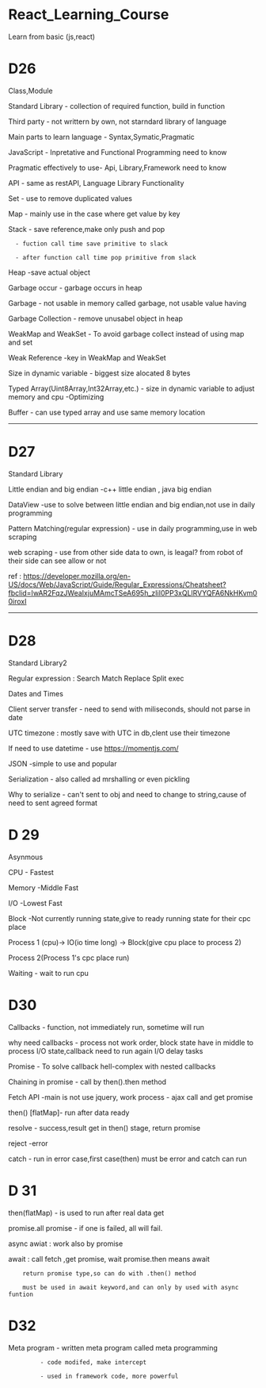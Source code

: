 # React_Learning_Course
Learn from basic (js,react)

# D26
Class,Module

Standard Library - collection of required function, build in function

Third party - not writtern by own, not starndard library of language

Main parts to learn language - Syntax,Symatic,Pragmatic

JavaScript - Inpretative and Functional Programming need to know

Pragmatic effectively to use- Api, Library,Framework need to know

API - same as restAPI, Language Library Functionality

Set - use to remove duplicated values

Map - mainly use in the case where get value by key

Stack 
      - save reference,make only push and pop 

      - fuction call time save primitive to slack

      - after function call time pop primitive from slack

Heap -save actual object

Garbage occur - garbage occurs in heap

Garbage - not usable in memory called garbage, not usable value having

Garbage Collection - remove unusabel object in heap

WeakMap and WeakSet - To avoid garbage collect instead of using map and set

Weak Reference -key in WeakMap and WeakSet

Size in dynamic variable - biggest size alocated 8 bytes

Typed Array(Uint8Array,Int32Array,etc.) - size in dynamic variable to adjust memory and cpu -Optimizing

Buffer - can use typed array and use same memory location


--------------------------------------------------------------------------------------


# D27

Standard Library

Little endian and big endian -c++ little endian , java big endian

DataView -use to solve between little endian and big endian,not use in daily programming

Pattern Matching(regular expression) - use in daily programming,use in web scraping

web scraping - use from other side data to own, is leagal? from robot of their side can see allow or not

ref : https://developer.mozilla.org/en-US/docs/Web/JavaScript/Guide/Regular_Expressions/Cheatsheet?fbclid=IwAR2FqzJWeaIxjuMAmcTSeA695h_zIiI0PP3xQLlRVYQFA6NkHKvm00iroxI


--------------------------------------------------------------------------------------

# D28
Standard Library2

Regular expression :
Search 
Match
Replace
Split
exec

Dates and Times

Client server transfer - need to send with miliseconds, should not parse in date

UTC timezone : mostly save with UTC in db,clent use their timezone

If need to use datetime - use https://momentjs.com/

JSON -simple to use and popular

Serialization - also called ad mrshalling or even pickling

Why to serialize - can't sent to obj and need to change to string,cause of need to sent agreed format



# D 29
Asynmous

CPU - Fastest

Memory -Middle Fast

I/O -Lowest Fast

Block -Not currently running state,give to ready running state for their cpc place 

Process 1 (cpu)-> IO(io time long) -> Block(give cpu place to process 2)

Process 2(Process 1's cpc place run)


Waiting - wait to run cpu


# D30

Callbacks - function, not immediately run, sometime will run

why need callbacks - process not work order, block state have in middle to process I/O state,callback need to run again I/O delay tasks 

Promise - To solve callback hell-complex with nested callbacks

Chaining in promise - call by then().then method

Fetch API -main is not use jquery, work process - ajax call and get  promise

then() [flatMap]- run after data ready

resolve - success,result get in then() stage, return promise 

reject -error

catch - run in error case,first case(then) must be error and catch can run

# D 31
then(flatMap) - is used to run after real data get

promise.all promise - if one is failed, all will fail.

async awiat : work also by promise

await : call fetch ,get promise, wait promise.then means await

        return promise type,so can do with .then() method

        must be used in await keyword,and can only by used with async funtion



# D32

Meta program - written meta program called meta programming

             - code modifed, make intercept

             - used in framework code, more powerful








